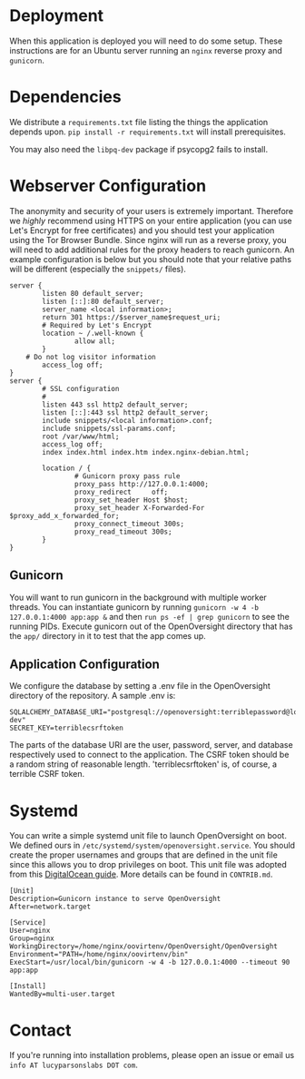 # Deployment

When this application is deployed you will need to do some setup. These instructions are for an Ubuntu server running an `nginx` reverse proxy  and `gunicorn`. 

# Dependencies

We distribute a `requirements.txt` file listing the things the application depends upon. `pip install -r requirements.txt` will install prerequisites.

You may also need the `libpq-dev` package if psycopg2 fails to install.

# Webserver Configuration

The anonymity and security of your users is extremely important. Therefore we *highly* recommend using HTTPS on your entire application (you can use Let's Encrypt for free certificates) and you should test your application using the Tor Browser Bundle. Since nginx will run as a reverse proxy, you will need to add additional rules for the proxy headers to reach gunicorn. An example configuration is below but you should note that your relative paths will be different (especially the `snippets/` files).
```
server {
        listen 80 default_server;
        listen [::]:80 default_server;
        server_name <local information>;
        return 301 https://$server_name$request_uri;
        # Required by Let's Encrypt
        location ~ /.well-known {
                allow all;
        }
	# Do not log visitor information
        access_log off;
}
server {
        # SSL configuration
        #
        listen 443 ssl http2 default_server;
        listen [::]:443 ssl http2 default_server;
        include snippets/<local information>.conf;
        include snippets/ssl-params.conf;
        root /var/www/html;
        access_log off;
        index index.html index.htm index.nginx-debian.html;

        location / {
                # Gunicorn proxy pass rule
                proxy_pass http://127.0.0.1:4000;
                proxy_redirect     off;
                proxy_set_header Host $host;
                proxy_set_header X-Forwarded-For $proxy_add_x_forwarded_for;                
                proxy_connect_timeout 300s;
                proxy_read_timeout 300s;
        }
}
```
##  Gunicorn

You will want to run gunicorn in the background with multiple worker threads. You can instantiate gunicorn by running `gunicorn -w 4 -b 127.0.0.1:4000 app:app &` and then `run ps -ef | grep gunicorn` to see the running PIDs. Execute gunicorn out of the OpenOversight directory that has the `app/` directory in it to test that the app comes up.

##  Application Configuration

We configure the database by setting a .env file in the OpenOversight directory of the repository. A sample .env is:
```
SQLALCHEMY_DATABASE_URI="postgresql://openoversight:terriblepassword@localhost/openoversight-dev"
SECRET_KEY=terriblecsrftoken
```
The parts of the database URI are the user, password, server, and database respectively used to connect to the application.
The CSRF token should be a random string of reasonable length. 'terriblecsrftoken' is, of course, a terrible CSRF token.

# Systemd

You can write a simple systemd unit file to launch OpenOversight on boot. We defined ours in `/etc/systemd/system/openoversight.service`. You should create the proper usernames and groups that are defined in the unit file since this allows you to drop privileges on boot. This unit file was adopted from this [DigitalOcean guide](https://www.digitalocean.com/community/tutorials/how-to-serve-flask-applications-with-gunicorn-and-nginx-on-centos-7). More details can be found in `CONTRIB.md`.

```
[Unit]
Description=Gunicorn instance to serve OpenOversight
After=network.target

[Service]
User=nginx
Group=nginx
WorkingDirectory=/home/nginx/oovirtenv/OpenOversight/OpenOversight
Environment="PATH=/home/nginx/oovirtenv/bin"
ExecStart=/usr/local/bin/gunicorn -w 4 -b 127.0.0.1:4000 --timeout 90 app:app 

[Install]
WantedBy=multi-user.target
```

# Contact

If you're running into installation problems, please open an issue or email us `info AT lucyparsonslabs DOT com`.
